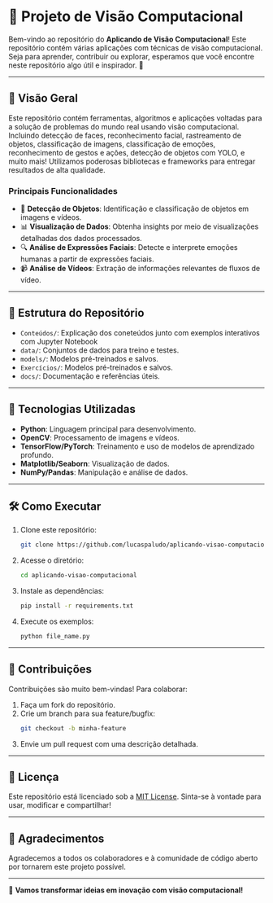 # 📸 Projeto de Visão Computacional

Bem-vindo ao repositório do **Aplicando de Visão Computacional**! Este repositório contém várias aplicações com técnicas de visão computacional. Seja para aprender, contribuir ou explorar, esperamos que você encontre neste repositório algo útil e inspirador. 🚀

---

## 🧠 Visão Geral

Este repositório contém ferramentas, algoritmos e aplicações voltadas para a solução de problemas do mundo real usando visão computacional. Incluindo detecção de faces, reconhecimento facial, rastreamento de objetos, classificação de imagens, classificação de emoções, reconhecimento de gestos e ações, detecção de objetos com YOLO, e muito mais! Utilizamos poderosas bibliotecas e frameworks para entregar resultados de alta qualidade.

### Principais Funcionalidades
- 🎯 **Detecção de Objetos**: Identificação e classificação de objetos em imagens e vídeos.
- 📊 **Visualização de Dados**: Obtenha insights por meio de visualizações detalhadas dos dados processados.
- 🔍 **Análise de Expressões Faciais**: Detecte e interprete emoções humanas a partir de expressões faciais.
- 📹 **Análise de Vídeos**: Extração de informações relevantes de fluxos de vídeo.

---

## 📂 Estrutura do Repositório

- `Conteúdos/`: Explicação dos coneteúdos junto com exemplos interativos com Jupyter Notebook
- `data/`: Conjuntos de dados para treino e testes.
- `models/`: Modelos pré-treinados e salvos.
- `Exercícios/`: Modelos pré-treinados e salvos.
- `docs/`: Documentação e referências úteis.

---

## 🚀 Tecnologias Utilizadas

- **Python**: Linguagem principal para desenvolvimento.
- **OpenCV**: Processamento de imagens e vídeos.
- **TensorFlow/PyTorch**: Treinamento e uso de modelos de aprendizado profundo.
- **Matplotlib/Seaborn**: Visualização de dados.
- **NumPy/Pandas**: Manipulação e análise de dados.

---

## 🛠️ Como Executar

1. Clone este repositório:
   ```bash
   git clone https://github.com/lucaspaludo/aplicando-visao-computacional.git
   ```
2. Acesse o diretório:
   ```bash
   cd aplicando-visao-computacional
   ```
3. Instale as dependências:
   ```bash
   pip install -r requirements.txt
   ```
4. Execute os exemplos:
   ```bash
   python file_name.py
   ```

---

## 🤝 Contribuições

Contribuições são muito bem-vindas! Para colaborar:
1. Faça um fork do repositório.
2. Crie um branch para sua feature/bugfix:
   ```bash
   git checkout -b minha-feature
   ```
3. Envie um pull request com uma descrição detalhada.

---

## 📄 Licença

Este repositório está licenciado sob a [MIT License](LICENSE). Sinta-se à vontade para usar, modificar e compartilhar! 

---

## 🌟 Agradecimentos

Agradecemos a todos os colaboradores e à comunidade de código aberto por tornarem este projeto possível.

---

🎉 **Vamos transformar ideias em inovação com visão computacional!**
